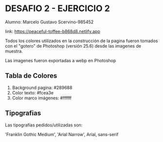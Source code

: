 # DESAFIO 2 - EJERCICIO 2

Alumno: Marcelo Gustavo Scervino-985452

link: https://peaceful-toffee-b868d8.netlify.app

Todos los colores utilizados en la construcción de la pagina fueron tomados con el "gotero" de Photoshop (versión 25.6) desde las imagenes de muestra.

Las imagenes fueron exportadas a webp en Photoshop


## Tabla de Colores

1. Background pagina: #289688
2. Color texto: #fcea3e
3. Color marco imágenes: #ffffff

## Tipografias 

Las tipografías pedidos/utilizadas son:

'Franklin Gothic Medium', 'Arial Narrow', Arial, sans-serif



